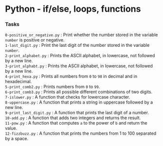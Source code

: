 # Python - if/else, loops, functions

### Tasks

`0-positive_or_negative.py` : Print whether the number stored in the variable `number` is positive or negative.<br/>
`1-last_digit.py` : Print the last digit of the number stored in the variable `number`.<br/>
`2-print_alphabet.py` : Prints the ASCII alphabet, in lowercase, not followed by a new line.<br/>
`3-print_alphabt.py` : Prints the ASCII alphabet, in lowercase, not followed by a new line.<br/>
`4-print_hexa.py` : Prints all numbers from `0` to `98` in decimal and in hexadecimal.<br/>
`5-print_comb2.py` : Prints numbers from `0` to `99`.<br/>
`6-print_comb3.py` : Prints all possible different combinations of two digits.<br/>
`7-islower.py` : A function that checks for lowercase character.<br/>
`8-uppercase.py` : A function that prints a string in uppercase followed by a new line.<br/>
`9-print_last_digit.py` : A function that prints the last digit of a number.<br/>
`10-add.py` : A function that adds two integers and returns the result.<br/>
`11-pow.py` : A function that computes `a` to the power of `b` and return the value.<br/>
`12-fizzbuzz.py` : A function that prints the numbers from 1 to 100 separated by a space.<br/>
